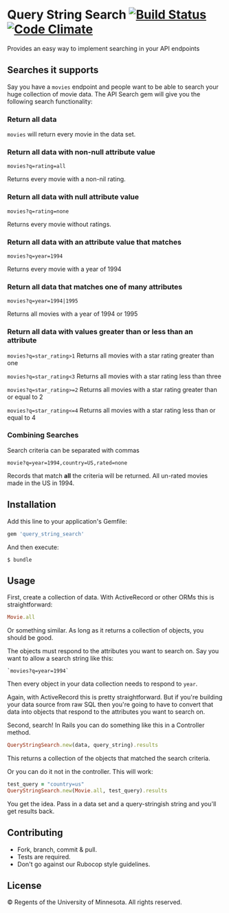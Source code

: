 # Query String Search [![Build Status](https://api.travis-ci.org/umn-asr/query_string_search.svg?branch=master)](https://travis-ci.org/umn-asr/query_string_search) [![Code Climate](https://codeclimate.com/github/umn-asr/query_string_search/badges/gpa.svg)](https://codeclimate.com/github/umn-asr/query_string_search)

Provides an easy way to implement searching in your API endpoints

## Searches it supports

Say you have a `movies` endpoint and people want to be able to search your huge collection of movie data. The API Search gem will give you the following search functionality:

### Return all data

`movies` will return every movie in the data set.

### Return all data with non-null attribute value

`movies?q=rating=all`

Returns every movie with a non-nil rating.

### Return all data with null attribute value

`movies?q=rating=none`

Returns every movie without ratings.

### Return all data with an attribute value that matches

`movies?q=year=1994`

Returns every movie with a year of 1994

### Return all data that matches one of many attributes

`movies?q=year=1994|1995`

Returns all movies with a year of 1994 or 1995

### Return all data with values greater than or less than an attribute

`movies?q=star_rating>1`
Returns all movies with a star rating greater than one

`movies?q=star_rating<3`
Returns all movies with a star rating less than three

`movies?q=star_rating>=2`
Returns all movies with a star rating greater than or equal to 2

`movies?q=star_rating<=4`
Returns all movies with a star rating less than or equal to 4

### Combining Searches

Search criteria can be separated with commas

`movie?q=year=1994,country=US,rated=none`

Records that match **all** the criteria will be returned. All un-rated movies made in the US in 1994.

## Installation

Add this line to your application's Gemfile:

```ruby
gem 'query_string_search'
```

And then execute:

    $ bundle

## Usage

First, create a collection of data. With ActiveRecord or other ORMs this is straightforward:

```ruby
Movie.all
```

Or something similar. As long as it returns a collection of objects, you should be good.

The objects must respond to the attributes you want to search on. Say you want to allow a search string like this:

```
`movies?q=year=1994`
```

Then every object in your data collection needs to respond to `year`.

Again, with ActiveRecord this is pretty straightforward. But if you're building your data source from raw SQL then you're going to have to convert that data into objects that respond to the attributes you want to search on.

Second, search! In Rails you can do something like this in a Controller method.

```ruby
QueryStringSearch.new(data, query_string).results
```

This returns a collection of the objects that matched the search criteria.

Or you can do it not in the controller. This will work:

```ruby
test_query = "country=us"
QueryStringSearch.new(Movie.all, test_query).results
```

You get the idea. Pass in a data set and a query-stringish string and you'll get results back.


## Contributing

- Fork, branch, commit & pull.
- Tests are required.
- Don't go against our Rubocop style guidelines.

## License

© Regents of the University of Minnesota. All rights reserved.
